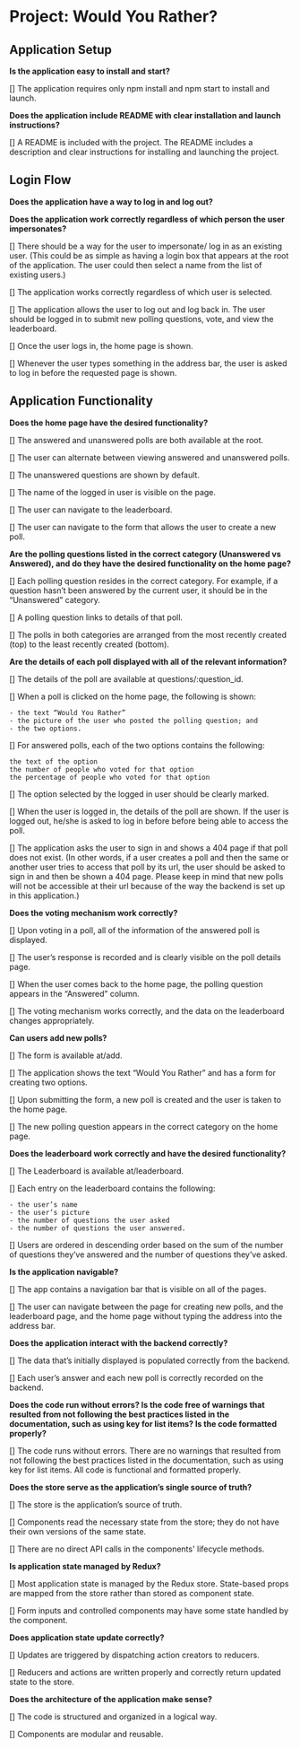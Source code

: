 # Project: Would You Rather?

## Application Setup

**Is the application easy to install and start?**

[] The application requires only npm install and npm start to install and launch.

**Does the application include README with clear installation and launch instructions?**

[] A README is included with the project. The README includes a description and clear instructions for installing and launching the project.

## Login Flow

**Does the application have a way to log in and log out?**

**Does the application work correctly regardless of which person the user impersonates?**

[] There should be a way for the user to impersonate/ log in as an existing user. (This could be as simple as having a login box that appears at the root of the application. The user could then select a name from the list of existing users.)

[] The application works correctly regardless of which user is selected.

[] The application allows the user to log out and log back in. The user should be logged in to submit new polling questions, vote, and view the leaderboard.

[] Once the user logs in, the home page is shown.

[] Whenever the user types something in the address bar, the user is asked to log in before the requested page is shown.

## Application Functionality

**Does the home page have the desired functionality?**

[] The answered and unanswered polls are both available at the root.

[] The user can alternate between viewing answered and unanswered polls.

[] The unanswered questions are shown by default.

[] The name of the logged in user is visible on the page.

[] The user can navigate to the leaderboard.

[] The user can navigate to the form that allows the user to create a new poll.

**Are the polling questions listed in the correct category (Unanswered vs Answered), and do they have the desired functionality on the home page?**

[] Each polling question resides in the correct category. For example, if a question hasn’t been answered by the current user, it should be in the “Unanswered” category.

[] A polling question links to details of that poll.

[] The polls in both categories are arranged from the most recently created (top) to the least recently created (bottom).

**Are the details of each poll displayed with all of the relevant information?**

[] The details of the poll are available at questions/:question_id.

[] When a poll is clicked on the home page, the following is shown: 
    
    - the text “Would You Rather”
    - the picture of the user who posted the polling question; and
    - the two options.

[] For answered polls, each of the two options contains the following:

    the text of the option
    the number of people who voted for that option
    the percentage of people who voted for that option

[] The option selected by the logged in user should be clearly marked.

[] When the user is logged in, the details of the poll are shown. If the user is logged out, he/she is asked to log in before before being able to access the poll.

[] The application asks the user to sign in and shows a 404 page if that poll does not exist. (In other words, if a user creates a poll and then the same or another user tries to access that poll by its url, the user should be asked to sign in and then be shown a 404 page. Please keep in mind that new polls will not be accessible at their url because of the way the backend is set up in this application.)

**Does the voting mechanism work correctly?**

[] Upon voting in a poll, all of the information of the answered poll is displayed.

[] The user’s response is recorded and is clearly visible on the poll details page.

[] When the user comes back to the home page, the polling question appears in the “Answered” column.

[] The voting mechanism works correctly, and the data on the leaderboard changes appropriately.

**Can users add new polls?**

[] The form is available at/add.

[] The application shows the text “Would You Rather” and has a form for creating two options.

[] Upon submitting the form, a new poll is created and the user is taken to the home page.

[] The new polling question appears in the correct category on the home page.

**Does the leaderboard work correctly and have the desired functionality?**

[] The Leaderboard is available at/leaderboard.

[] Each entry on the leaderboard contains the following:

    - the user’s name
    - the user’s picture
    - the number of questions the user asked
    - the number of questions the user answered.

[] Users are ordered in descending order based on the sum of the number of questions they’ve answered and the number of questions they’ve asked.

**Is the application navigable?**

[] The app contains a navigation bar that is visible on all of the pages.

[] The user can navigate between the page for creating new polls, and the leaderboard page, and the home page without typing the address into the address bar.

**Does the application interact with the backend correctly?**

[] The data that’s initially displayed is populated correctly from the backend.

[] Each user’s answer and each new poll is correctly recorded on the backend.

**Does the code run without errors? Is the code free of warnings that resulted from not following the best practices listed in the documentation, such as using key for list items? Is the code formatted properly?**

[] The code runs without errors. There are no warnings that resulted from not following the best practices listed in the documentation, such as using key for list items. All code is functional and formatted properly.

**Does the store serve as the application’s single source of truth?**

[] The store is the application’s source of truth.

[] Components read the necessary state from the store; they do not have their own versions of the same state.

[] There are no direct API calls in the components' lifecycle methods.

**Is application state managed by Redux?**

[] Most application state is managed by the Redux store. State-based props are mapped from the store rather than stored as component state.

[] Form inputs and controlled components may have some state handled by the component.

**Does application state update correctly?**

[] Updates are triggered by dispatching action creators to reducers.

[] Reducers and actions are written properly and correctly return updated state to the store.

**Does the architecture of the application make sense?**

[] The code is structured and organized in a logical way.

[] Components are modular and reusable.